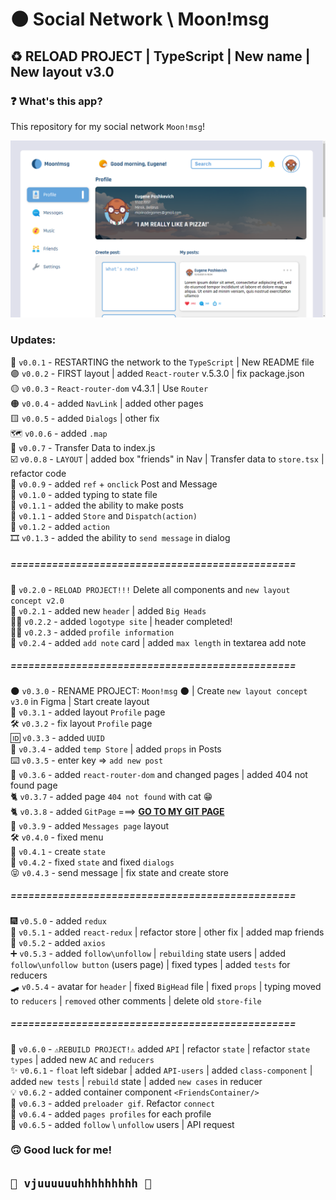 # 🌑 Social Network \ Moon!msg

## ♻️ RELOAD PROJECT | TypeScript | New name | New layout v3.0 ##

### ❓ What's this app? ###

This repository for my social network `Moon!msg`!

![GitHub Light](src/Assets/pres.png)

### Updates:

🔘 `v0.0.1` - RESTARTING the network to the `TypeScript` | New README file  
🟣 `v0.0.2` - FIRST layout | added `React-router` v.5.3.0 | fix package.json  
🟡 `v0.0.3` - `React-router-dom` v4.3.1 | Use `Router`  
🟠 `v0.0.4` - added `NavLink` | added other pages  
🟨 `v0.0.5` - added `Dialogs` | other fix  
🗺️ `v0.0.6` - added `.map`   
🚚  `v0.0.7` - Transfer Data to index.js  
☑️ `v0.0.8` - `LAYOUT` | added box "friends" in Nav | Transfer data to `store.tsx` | refactor code  
🌴    `v0.0.9` - added `ref` + `onclick` Post and Message  
🔧 `v0.1.0` - added typing to state file  
📝 `v0.1.1` - added the ability to make posts  
📨 `v0.1.1` - added `Store` and `Dispatch(action)`  
🎊 `v0.1.2` - added `action`  
🎞️ `v0.1.3` - added the ability to `send message` in dialog

##### ================================================ #####  

🚫 `v0.2.0` - `RELOAD PROJECT!!!` Delete all components and `new layout concept v2.0`  
🤯 `v0.2.1` - added new `header` | added `Big Heads`  
😶‍🌫️ `v0.2.2` - added `logotype site` | header completed!  
🧑‍🏫 `v0.2.3` - added `profile information`  
📓 `v0.2.4` - added `add note` card | added `max length` in textarea add note

##### ================================================ #####

🌑 `v0.3.0` - RENAME PROJECT: `Moon!msg` 🌑 | Create `new layout concept v3.0` in Figma | Start create layout  
📙 `v0.3.1` - added layout `Profile` page    
🛠️ `v0.3.2` - fix layout `Profile` page  
🆔 `v0.3.3` - added `UUID`  
📝 `v0.3.4` - added `temp Store` | added `props` in Posts  
⌨️ `v0.3.5` - enter key => `add new post`    
🔗️ `v0.3.6` - added `react-router-dom` and changed pages | added 404 not found page    
🐈 `v0.3.7` - added page `404 not found` with cat 😁   
🐈 `v0.3.8` - added `GitPage` ===> <b>[GO TO MY GIT PAGE](https://marinadegames.github.io/moon-msg) </b>  
📩 `v0.3.9` - added `Messages page` layout  
🛠️ `v0.4.0` - fixed menu  
🧈 `v0.4.1` - create `state`  
🔢 `v0.4.2` - fixed `state` and fixed `dialogs`  
😝 `v0.4.3` - send message | fix state and create store

##### ================================================ #####

🎆 `v0.5.0` - added `redux`  
🦾 `v0.5.1` - added `react-redux` | refactor store | other fix | added map friends  
📩 `v0.5.2` - added `axios`  
➕ `v0.5.3` - added `follow\unfollow` | `rebuilding` state users | added `follow\unfollow button` (users page) | fixed types | added `tests` for reducers  
🛹 `v0.5.4` - avatar for `header` | fixed `BigHead` file | fixed `props` | typing moved to `reducers` | `removed` other comments | delete old `store-file`  
##### ================================================ #####

📱 `v0.6.0` - `⚠️REBUILD PROJECT!⚠️` added `API` | refactor `state` | refactor `state types` | added new `AC` and `reducers`  
✨ `v0.6.1` - `float` left sidebar | added `API-users` | added `class-component` | added `new tests` | `rebuild` state | added `new cases` in reducer  
💡 `v0.6.2` - added container component `<FriendsContainer/>`  
📮 `v0.6.3` - added `preloader gif`. Refactor `connect`  
🔦 `v0.6.4` - added `pages profiles` for each profile  
🔵 `v0.6.5` - added `follow` \ `unfollow` users | API request


### 🙃 Good luck for me!

## `🚀 vjuuuuuuhhhhhhhhh 🚀`    


